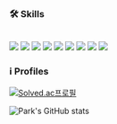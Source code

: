 <div>
    <h3>🛠️ Skills</h3>
</div>
<br/>
<div>
    <img src="https://img.shields.io/badge/Java-007396?style=flat-square&logo=Java&logoColor=white">
    <img src="https://img.shields.io/badge/Python-3776AB?style=flat-square&logo=Python&logoColor=white" />
    <img src="https://img.shields.io/badge/C/C++-4479A1?style=flat-square&logo=C/c++&logoColor=white"/>
    <img src="https://img.shields.io/badge/SpringBoot-6DB33F?style=flat-square&logo=Spring&logoColor=white">
    <img src="https://img.shields.io/badge/Mysql-4479A1?style=flat-square&amp;logo=Mysql&amp;logoColor=white">
    <img src="https://img.shields.io/badge/Docker-2496ED?style=flat-square&logo=Docker&logoColor=white" />
    <img src="https://img.shields.io/badge/Jenkins-D24939?style=flat-square&logo=Jenkins&logoColor=white" />
    <img src="https://img.shields.io/badge/Github-181717?style=flat-square&logo=github&logoColor=white">
    <img src="https://img.shields.io/badge/Intellij-000000?style=flat-square&logo=Intellij IDEA&logoColor=white" />
</div>


<div>
    <h3>ℹ️ Profiles</h3>
</div>

[![Solved.ac프로필](http://mazassumnida.wtf/api/v2/generate_badge?boj=mej1406)](https://solved.ac/mej1406)

![Park's GitHub stats](https://github-readme-stats.vercel.app/api?username=CatJelly&show_icons=true&theme=blue-green)

<!--
**CatJelly/CatJelly** is a ✨ _special_ ✨ repository because its `README.md` (this file) appears on your GitHub profile.

Here are some ideas to get you started:

- 🔭 I’m currently working on ...
- 🌱 I’m currently learning ...
- 👯 I’m looking to collaborate on ...
- 🤔 I’m looking for help with ...
- 💬 Ask me about ...
- 📫 How to reach me: ...
- 😄 Pronouns: ...
- ⚡ Fun fact: ...
-->
